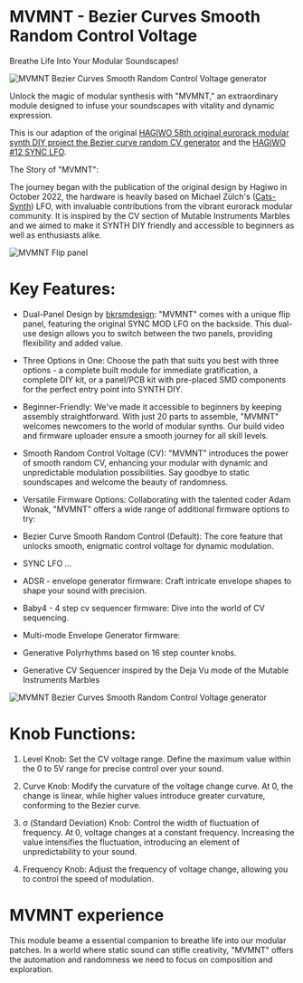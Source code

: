 # MVMNT - Bezier Curves Smooth Random Control Voltage
Breathe Life Into Your Modular Soundscapes!

![MVMNT Bezier Curves Smooth Random Control Voltage generator](https://dl.modulove.de/module/mvmnt/Modulove_MVMNT_Productshot_Front.jpg)

Unlock the magic of modular synthesis with "MVMNT," an extraordinary module designed to infuse your soundscapes with vitality and dynamic expression. 

This is our adaption of the original [HAGIWO 58th original eurorack modular synth DIY project the Bezier curve random CV generator](https://note.com/solder_state/n/n39aacefd73a3) and the [HAGIWO #12 SYNC LFO](https://note.com/solder_state/n/n4c600f2431c3).

The Story of "MVMNT":

The journey began with the publication of the original design by Hagiwo in October 2022, the hardware is heavily based on Michael Zülch's ([Cats-Synth](https://github.com/mzuelch/CATs-Eurosynth)) LFO, with invaluable contributions from the vibrant eurorack modular community. 
It is inspired by the CV section of Mutable Instruments Marbles and we aimed to make it SYNTH DIY friendly and accessible to beginners as well as enthusiasts alike.

![MVMNT Flip panel ](https://dl.modulove.de/module/mvmnt/Modulove_MVMNT_Productshot_Both.jpg)

# Key Features:

- Dual-Panel Design by [bkrsmdesign](https://www.instagram.com/bkrsmdesign/ "Sasha Kruse"):
  "MVMNT" comes with a unique flip panel, featuring the original SYNC MOD LFO on the backside. This dual-use design allows you to switch between the two panels, providing flexibility and added value.
- Three Options in One: Choose the path that suits you best with three options - a complete built module for immediate gratification, a complete DIY kit, or a panel/PCB kit with pre-placed SMD components for the perfect entry point into SYNTH DIY.
- Beginner-Friendly: We've made it accessible to beginners by keeping assembly straightforward. With just 20 parts to assemble, "MVMNT" welcomes newcomers to the world of modular synths. Our build video and firmware uploader ensure a smooth journey for all skill levels.
- Smooth Random Control Voltage (CV): "MVMNT" introduces the power of smooth random CV, enhancing your modular with dynamic and unpredictable modulation possibilities. Say goodbye to static soundscapes and welcome the beauty of randomness.
- Versatile Firmware Options: Collaborating with the talented coder Adam Wonak, "MVMNT" offers a wide range of additional firmware options to try:

 - Bezier Curve Smooth Random Control (Default): The core feature that unlocks smooth, enigmatic control voltage for dynamic modulation.
 - SYNC LFO ...
 - ADSR - envelope generator firmware: Craft intricate envelope shapes to shape your sound with precision.
 - Baby4 - 4 step cv sequencer firmware: Dive into the world of CV sequencing.
 - Multi-mode Envelope Generator firmware: 
 - Generative Polyrhythms based on 16 step counter knobs.
 - Generative CV Sequencer inspired by the Deja Vu mode of the Mutable Instruments Marbles

![MVMNT Bezier Curves Smooth Random Control Voltage generator](https://dl.modulove.de/module/mvmnt/Modulove_MVMNT_Productshot_Front.jpg)

# Knob Functions:

1. Level Knob: Set the CV voltage range. Define the maximum value within the 0 to 5V range for precise control over your sound.

2. Curve Knob: Modify the curvature of the voltage change curve. At 0, the change is linear, while higher values introduce greater curvature, conforming to the Bezier curve.

3. σ (Standard Deviation) Knob: Control the width of fluctuation of frequency. At 0, voltage changes at a constant frequency. Increasing the value intensifies the fluctuation, introducing an element of unpredictability to your sound.

4. Frequency Knob: Adjust the frequency of voltage change, allowing you to control the speed of modulation.


# MVMNT experience

This module beame a essential companion to breathe life into our modular patches. In a world where static sound can stifle creativity, "MVMNT" offers the automation and randomness we need to focus on composition and exploration. 

